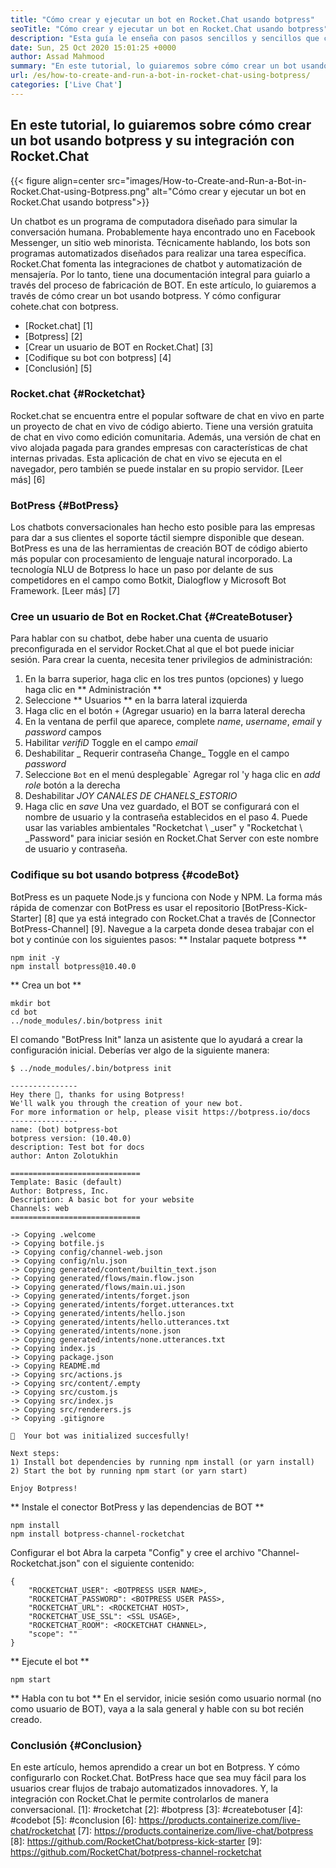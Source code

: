 ```yaml
---
title: "Cómo crear y ejecutar un bot en Rocket.Chat usando botpress" 
seoTitle: "Cómo crear y ejecutar un bot en Rocket.Chat usando botpress" 
description: "Esta guía le enseña con pasos sencillos y sencillos que cómo crear BOT usando botpress y su integración con Rocket.Chat." 
date: Sun, 25 Oct 2020 15:01:25 +0000
author: Assad Mahmood
summary: "En este tutorial, lo guiaremos sobre cómo crear un bot usando botpress y su integración con Rocket.Chat" 
url: /es/how-to-create-and-run-a-bot-in-rocket-chat-using-botpress/
categories: ['Live Chat']
---
```


## En este tutorial, lo guiaremos sobre cómo crear un bot usando botpress y su integración con Rocket.Chat

{{< figure align=center src="images/How-to-Create-and-Run-a-Bot-in-Rocket.Chat-using-Botpress.png" alt="Cómo crear y ejecutar un bot en Rocket.Chat usando botpress">}}

Un chatbot es un programa de computadora diseñado para simular la conversación humana. Probablemente haya encontrado uno en Facebook Messenger, un sitio web minorista. Técnicamente hablando, los bots son programas automatizados diseñados para realizar una tarea específica.
Rocket.Chat fomenta las integraciones de chatbot y automatización de mensajería. Por lo tanto, tiene una documentación integral para guiarlo a través del proceso de fabricación de BOT.
En este artículo, lo guiaremos a través de cómo crear un bot usando botpress. Y cómo configurar cohete.chat con botpress.
  * [Rocket.chat] [1]
  * [Botpress] [2]
  * [Crear un usuario de BOT en Rocket.Chat] [3]
  * [Codifique su bot con botpress] [4]
  * [Conclusión] [5]

### Rocket.chat {#Rocketchat}
Rocket.chat se encuentra entre el popular software de chat en vivo en parte un proyecto de chat en vivo de código abierto. Tiene una versión gratuita de chat en vivo como edición comunitaria. Además, una versión de chat en vivo alojada pagada para grandes empresas con características de chat internas privadas. Esta aplicación de chat en vivo se ejecuta en el navegador, pero también se puede instalar en su propio servidor. [Leer más] [6]

### BotPress {#BotPress}
Los chatbots conversacionales han hecho esto posible para las empresas para dar a sus clientes el soporte táctil siempre disponible que desean. BotPress es una de las herramientas de creación BOT de código abierto más popular con procesamiento de lenguaje natural incorporado. La tecnología NLU de Botpress lo hace un paso por delante de sus competidores en el campo como Botkit, Dialogflow y Microsoft Bot Framework. [Leer más] [7]

### Cree un usuario de Bot en Rocket.Chat {#CreateBotuser}
Para hablar con su chatbot, debe haber una cuenta de usuario preconfigurada en el servidor Rocket.Chat al que el bot puede iniciar sesión.
Para crear la cuenta, necesita tener privilegios de administración:
  1. En la barra superior, haga clic en los tres puntos (opciones) y luego haga clic en ** Administración **
  2. Seleccione ** Usuarios ** en la barra lateral izquierda
  3. Haga clic en el botón `+` (Agregar usuario) en la barra lateral derecha
  4. En la ventana de perfil que aparece, complete _name_, _username_, _email_ y _password_ campos
  5. Habilitar _verifiD_ Toggle en el campo _email_
  6. Deshabilitar _ Requerir contraseña Change_ Toggle en el campo _password_
  7. Seleccione `Bot` en el menú desplegable` Agregar rol 'y haga clic en _add role_ botón a la derecha
  8. Deshabilitar _JOY CANALES DE CHANELS_ESTORIO_
  9. Haga clic en _save_
Una vez guardado, el BOT se configurará con el nombre de usuario y la contraseña establecidos en el paso 4. Puede usar las variables ambientales "Rocketchat \ _user" y "Rocketchat \ _Password" para iniciar sesión en Rocket.Chat Server con este nombre de usuario y contraseña.

### Codifique su bot usando botpress {#codeBot}
BotPress es un paquete Node.js y funciona con Node y NPM.
La forma más rápida de comenzar con BotPress es usar el repositorio [BotPress-Kick-Starter] [8] que ya está integrado con Rocket.Chat a través de [Connector BotPress-Channel] [9].
Navegue a la carpeta donde desea trabajar con el bot y continúe con los siguientes pasos:
** Instalar paquete botpress **
```
npm init -y
npm install botpress@10.40.0
```
** Crea un bot **
```
mkdir bot
cd bot
../node_modules/.bin/botpress init
```
El comando "BotPress Init" lanza un asistente que lo ayudará a crear la configuración inicial. Deberías ver algo de la siguiente manera:
```
$ ../node_modules/.bin/botpress init

---------------
Hey there 👋, thanks for using Botpress!
We'll walk you through the creation of your new bot.
For more information or help, please visit https://botpress.io/docs
---------------
name: (bot) botpress-bot
botpress version: (10.40.0)
description: Test bot for docs
author: Anton Zolotukhin

=============================
Template: Basic (default)
Author: Botpress, Inc.
Description: A basic bot for your website
Channels: web
=============================

-> Copying .welcome
-> Copying botfile.js
-> Copying config/channel-web.json
-> Copying config/nlu.json
-> Copying generated/content/builtin_text.json
-> Copying generated/flows/main.flow.json
-> Copying generated/flows/main.ui.json
-> Copying generated/intents/forget.json
-> Copying generated/intents/forget.utterances.txt
-> Copying generated/intents/hello.json
-> Copying generated/intents/hello.utterances.txt
-> Copying generated/intents/none.json
-> Copying generated/intents/none.utterances.txt
-> Copying index.js
-> Copying package.json
-> Copying README.md
-> Copying src/actions.js
-> Copying src/content/.empty
-> Copying src/custom.js
-> Copying src/index.js
-> Copying src/renderers.js
-> Copying .gitignore

🎉  Your bot was initialized succesfully!

Next steps:
1) Install bot dependencies by running npm install (or yarn install)
2) Start the bot by running npm start (or yarn start)

Enjoy Botpress!
```
** Instale el conector BotPress y las dependencias de BOT **
```
npm install
npm install botpress-channel-rocketchat
```
Configurar el bot
Abra la carpeta "Config" y cree el archivo "Channel-Rocketchat.json" con el siguiente contenido:
```
{
    "ROCKETCHAT_USER": <BOTPRESS USER NAME>,
    "ROCKETCHAT_PASSWORD": <BOTPRESS USER PASS>,
    "ROCKETCHAT_URL": <ROCKETCHAT HOST>,
    "ROCKETCHAT_USE_SSL": <SSL USAGE>,
    "ROCKETCHAT_ROOM": <ROCKETCHAT CHANNEL>,
    "scope": ""
}
```
** Ejecute el bot **
```
npm start
```
** Habla con tu bot **
En el servidor, inicie sesión como usuario normal (no como usuario de BOT), vaya a la sala general y hable con su bot recién creado.

### Conclusión {#Conclusion}
En este artículo, hemos aprendido a crear un bot en Botpress. Y cómo configurarlo con Rocket.Chat. BotPress hace que sea muy fácil para los usuarios crear flujos de trabajo automatizados innovadores. Y, la integración con Rocket.Chat le permite controlarlos de manera conversacional.
[1]: #rocketchat
[2]: #botpress
[3]: #createbotuser
[4]: #codebot
[5]: #conclusion
[6]: https://products.containerize.com/live-chat/rocketchat
[7]: https://products.containerize.com/live-chat/botpress
[8]: https://github.com/RocketChat/botpress-kick-starter
[9]: https://github.com/RocketChat/botpress-channel-rocketchat
